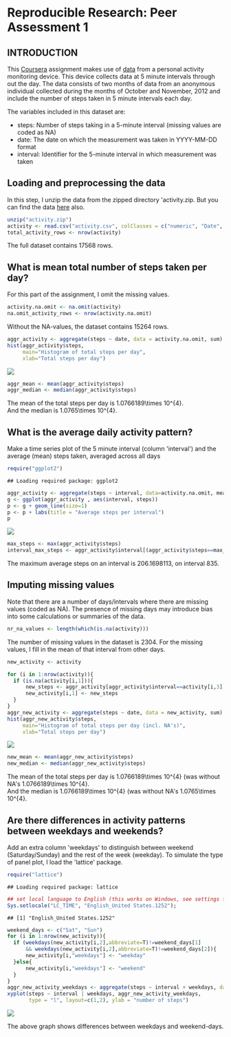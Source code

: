 # Reproducible Research: Peer Assessment 1

## INTRODUCTION

This [Coursera](http://www.coursera.org) assignment makes use of [data](https://d396qusza40orc.cloudfront.net/repdata%2Fdata%2Factivity.zip) from a personal activity monitoring device. This device collects data at 5 minute intervals through out the day. The data consists of two months of data from an anonymous individual collected during the months of October and November, 2012 and include the number of steps taken in 5 minute intervals each day.

The variables included in this dataset are:
- steps: Number of steps taking in a 5-minute interval (missing values are coded as NA)
- date: The date on which the measurement was taken in YYYY-MM-DD format
- interval: Identifier for the 5-minute interval in which measurement was taken

## Loading and preprocessing the data

In this step, I unzip the data from the zipped directory 'activity.zip. But you can find the data [here](https://d396qusza40orc.cloudfront.net/repdata%2Fdata%2Factivity.zip) also.

```r
unzip("activity.zip")
activity <- read.csv("activity.csv", colClasses = c("numeric", "Date", "integer"))
total_activity_rows <- nrow(activity)
```
The full dataset contains 17568 rows.


## What is mean total number of steps taken per day?

For this part of the assignment, I omit the missing values.

```r
activity.na.omit <- na.omit(activity)
na.omit_activity_rows <- nrow(activity.na.omit)
```
Without the NA-values, the dataset contains 15264 rows.


```r
aggr_activity <- aggregate(steps ~ date, data = activity.na.omit, sum)
hist(aggr_activity$steps, 
     main="Histogram of total steps per day", 
     xlab="Total steps per day")
```

![](PA1_template_files/figure-html/part2_2-1.png) 

```r
aggr_mean <- mean(aggr_activity$steps)
aggr_median <- median(aggr_activity$steps)
```

The mean of the total steps per day is 1.0766189\times 10^{4}.  
And the median is 1.0765\times 10^{4}.


## What is the average daily activity pattern?

Make a time series plot of the 5 minute interval (column 'interval') and the average (mean) steps taken, averaged across all days

```r
require("ggplot2")
```

```
## Loading required package: ggplot2
```

```r
aggr_activity <- aggregate(steps ~ interval, data=activity.na.omit, mean)
g <- ggplot(aggr_activity , aes(interval, steps))
p <- g + geom_line(size=1)            
p <- p + labs(title = "Average steps per interval")
p
```

![](PA1_template_files/figure-html/part3-1.png) 

```r
max_steps <- max(aggr_activity$steps)
interval_max_steps <- aggr_activity$interval[(aggr_activity$steps==max_steps)]
```

The maximum average steps on an interval is 206.1698113, on interval 835.

## Imputing missing values

Note that there are a number of days/intervals where there are missing values (coded as NA). The presence of missing days may introduce bias into some calculations or summaries of the data.


```r
nr_na_values <- length(which(is.na(activity)))
```
The number of missing values in the dataset is 2304.
For the missing values, I fill in the mean of that interval from other days.


```r
new_activity <- activity

for (i in 1:nrow(activity)){
  if (is.na(activity[i,1])){
      new_steps <- aggr_activity[aggr_activity$interval==activity[i,3],2]      
      new_activity[i,1] <- new_steps
  }
}
aggr_new_activity <- aggregate(steps ~ date, data = new_activity, sum)
hist(aggr_new_activity$steps, 
     main="Histogram of total steps per day (incl. NA's)", 
     xlab="Total steps per day")
```

![](PA1_template_files/figure-html/part4_2-1.png) 

```r
new_mean <- mean(aggr_new_activity$steps)
new_median <- median(aggr_new_activity$steps)
```

The mean of the total steps per day is 1.0766189\times 10^{4} (was without NA's 1.0766189\times 10^{4}.  
And the median is 1.0766189\times 10^{4} (was without NA's 1.0765\times 10^{4}.


## Are there differences in activity patterns between weekdays and weekends?

Add an extra column 'weekdays' to distinguish between weekend (Saturday/Sunday) and the rest of the week (weekday). To simulate the type of panel plot, I load the 'lattice' package.


```r
require("lattice")
```

```
## Loading required package: lattice
```

```r
## set local language to English (this works on Windows, see settings for different operating systems)
Sys.setlocale("LC_TIME", "English_United States.1252");
```

```
## [1] "English_United States.1252"
```

```r
weekend_days <- c("Sat", "Sun")
for (i in 1:nrow(new_activity)){
  if (weekdays(new_activity[i,2],abbreviate=T)!=weekend_days[1] 
      && weekdays(new_activity[i,2],abbreviate=T)!=weekend_days[2]){
      new_activity[i,"weekdays"] <- "weekday"
  }else{
      new_activity[i,"weekdays"] <- "weekend"
  }
}
aggr_new_activity_weekdays <- aggregate(steps ~ interval + weekdays, data = new_activity, mean)
xyplot(steps ~ interval | weekdays, aggr_new_activity_weekdays,
       type = "l", layout=c(1,2), ylab = "number of steps")
```

![](PA1_template_files/figure-html/step5-1.png) 

The above graph shows differences between weekdays and weekend-days.
